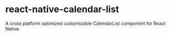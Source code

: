 # react-native-calendar-list
A cross platform optimized customizable CalendarList component for React Native
